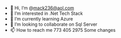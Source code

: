- 👋 Hi, I’m @mack236@aol.com
- 👀 I’m interested in .Net Tech Stack
- 🌱 I’m currently learning Azure
- 💞️ I’m looking to collaborate on Sql Server
- 📫 How to reach me 773 405 2975 
     Some changes

<!---
mack236/mack236 is a ✨ special ✨ repository because its `README.md` (this file) appears on your GitHub profile.
You can click the Preview link to take a look at your changes.
--->
